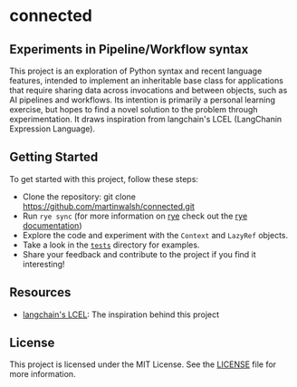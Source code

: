 # connected

## Experiments in Pipeline/Workflow syntax

This project is an exploration of Python syntax and recent language features,
intended to implement an inheritable base class for applications that require
sharing data across invocations and between objects, such as AI pipelines and
workflows. Its intention is primarily a personal learning exercise, but hopes to
find a novel solution to the problem through experimentation. It draws
inspiration from langchain's LCEL (LangChanin Expression Language). 

## Getting Started

To get started with this project, follow these steps:

- Clone the repository: git clone https://github.com/martinwalsh/connected.git
- Run `rye sync` (for more information on [rye](https://github.com/astral-sh/rye) check out the [rye documentation](https://rye-up.com/))
- Explore the code and experiment with the `Context` and `LazyRef` objects.
- Take a look in the [`tests`](./tests) directory for examples.
- Share your feedback and contribute to the project if you find it interesting!

## Resources

- [langchain's LCEL](https://python.langchain.com/docs/expression_language/): The inspiration behind this project

## License

This project is licensed under the MIT License. See the [LICENSE](./LICENSE) file for more information.